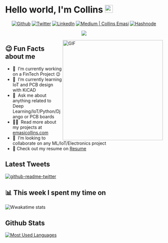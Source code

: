# Hello world, I'm Collins <img src="https://media.giphy.com/media/hvRJCLFzcasrR4ia7z/giphy.gif" width="25px">
<!--- Social medial --->

<p align="center">
  <a href="https://github.com/collins-emasi" target="_blank">
    <img alt="Github" src="https://img.shields.io/badge/GitHub-%2312100E.svg?&style=for-the-badge&logo=Github&logoColor=white" /></a>
  <a href="https://twitter.com/emasicollins" target="_blank">
    <img alt="Twitter" src="https://img.shields.io/badge/twitter-%231DA1F2.svg?&style=for-the-badge&logo=twitter&logoColor=white" /></a>
  <a href="https://www.linkedin.com/in/collins-emasi-ab5707162/" target="_blank"><img alt="LinkedIn" src="https://img.shields.io/badge/linkedin-%230077B5.svg?&style=for-the-badge&logo=linkedin&logoColor=white" /></a>
  <a href="https://medium.com/@emasicollins" target="_blank"><img alt="Medium | Collins Emasi" src="https://img.shields.io/badge/medium-%2312100E.svg?&style=for-the-badge&logo=medium&logoColor=white" /></a>
  <a href="https://snow.hashnode.dev/" target="_blank"><img alt="Hashnode" src="https://img.shields.io/badge/hashnode-%230077B5.svg?&style=for-the-badge&logo=hashnode&logoColor=white" /></a>
</p>
<!--- Social medial --->

<!-- Typing SVG by DenverCoder1 - https://github.com/DenverCoder1/readme-typing-svg -->
<p align="center">
  <a href="https://github.com/DenverCoder1/readme-typing-svg"><img src="https://readme-typing-svg.herokuapp.com/?lines=Experienced%20ML%2FDL%20Engineer;Experienced%20IoT%20Engineer;2%2B%20years%20of%20coding%20experience;Always%20learning%20new%20things&font=Fira%20Code&center=true&width=440&height=45&color=f75c7e&vCenter=true&size=22"></a>
</p>

<img align="right" alt="GIF" src="https://raw.githubusercontent.com/rahul-jha98/rahul-jha98/main/techstack.gif" width="320px"/>
 
<!--- Social medial --->
<h2> 😉 Fun Facts about me </h2>

- 🔭 &nbsp;I’m currently working on a FinTech Project :wink:
- 🌱 &nbsp;I’m currently learning IoT and PCB design with KiCAD
- 💬 &nbsp;Ask me about anything related to Deep Learning/IoT/Python/Django or PCB boards
- 👨‍💻 &nbsp;Read more about my projects at [emasicollins.com](https://medium.com/@emasicollins)
- 👯 &nbsp;I’m looking to collaborate on any ML/IoT/Electronics project
- 📝 Check out my resume on [Resume](https://www.resume.com)

<!--- Social medial --->


<h2>Latest Tweets</h2>
<p><a target="_blank" href="https://twitter.com/emasicollins"><img src="https://github-readme-twitter.gazf.vercel.app/api?id=emasicollins&amp;layout=wide" alt="github-readme-twitter"></a></p>



 <h2> 📊 This week I spent my time on</h2>

![Wwakatime stats](https://github-readme-stats-taupe-two.vercel.app/api/wakatime?username=emasicollins&hide_title=true&hide_border=true&langs_count=5&bg_color=00000000&text_color=777)

## Github Stats
<a href='https://github.com/collins-emasi/github-stats-transparent'>
  
![Most Used Languages](https://github-readme-stats.vercel.app/api/top-langs/?username=collins-emasi)
</a>



<!--
**collins-emasi/collins-emasi** is a ✨ _special_ ✨ repository because its `README.md` (this file) appears on your GitHub profile.

Here are some ideas to get you started:

- 🔭 I’m currently working on ...
- 🌱 I’m currently learning ...
- 👯 I’m looking to collaborate on ...
- 🤔 I’m looking for help with ...
- 💬 Ask me about ...
- 📫 How to reach me: ...
- 😄 Pronouns: ...
- ⚡ Fun fact: ...
-->
